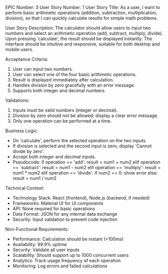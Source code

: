 EPIC Number: 3
User Story Number: 1
User Story Title: As a user, I want to perform basic arithmetic operations (addition, subtraction, multiplication, division), so that I can quickly calculate results for simple math problems.

User Story Description: The calculator should allow users to input two numbers and select an arithmetic operation (add, subtract, multiply, divide). Upon pressing 'calculate', the result should be displayed instantly. The interface should be intuitive and responsive, suitable for both desktop and mobile users.

Acceptance Criteria:
1. User can input two numbers.
2. User can select one of the four basic arithmetic operations.
3. Result is displayed immediately after calculation.
4. Handles division by zero gracefully with an error message.
5. Supports both integer and decimal numbers.

Validations:
1. Inputs must be valid numbers (integer or decimal).
2. Division by zero should not be allowed; display a clear error message.
3. Only one operation can be performed at a time.

Business Logic: 
- On 'calculate', perform the selected operation on the two inputs.
- If division is selected and the second input is zero, display 'Cannot divide by zero'.
- Accept both integer and decimal inputs.
- Pseudocode:
  if operation == 'add': result = num1 + num2
  elif operation == 'subtract': result = num1 - num2
  elif operation == 'multiply': result = num1 * num2
  elif operation == 'divide':
      if num2 == 0: show error
      else: result = num1 / num2

Technical Context:
- Technology Stack: React (frontend), Node.js (backend, if needed)
- Frameworks: Material UI for UI components
- API: None required for basic operations
- Data Format: JSON for any internal data exchange
- Security: Input validation to prevent code injection

Non-Functional Requirements:
- Performance: Calculation should be instant (<100ms)
- Availability: 99.9% uptime
- Security: Validate all user inputs
- Scalability: Should support up to 1000 concurrent users
- Analytics: Track usage frequency of each operation
- Monitoring: Log errors and failed calculations
